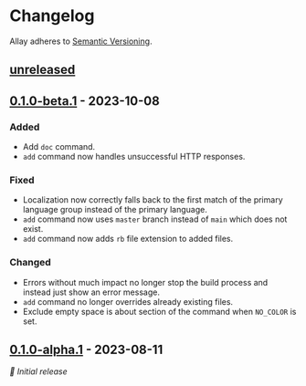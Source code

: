 # Changelog

Allay adheres to [Semantic Versioning](https://semver.org/).


## [unreleased]

## [0.1.0-beta.1] - 2023-10-08

### Added

- Add `doc` command.
- `add` command now handles unsuccessful HTTP responses.

### Fixed

- Localization now correctly falls back to the first match of the primary language
  group instead of the primary language.
- `add` command now uses `master` branch instead of `main` which does not exist.
- `add` command now adds `rb` file extension to added files.


### Changed

- Errors without much impact no longer stop the build process and instead just show
  an error message.
- `add` command no longer overrides already existing files.
- Exclude empty space is about section of the command when `NO_COLOR` is set.


## [0.1.0-alpha.1] - 2023-08-11

_🍰 Initial release_


[unreleased]: https://github.com/allay-mc/allay/compare/v0.1.0-beta.1...HEAD
[0.1.0-beta.1]: https://github.com/allay-mc/allay/compare/v0.1.0-alpha.2...v0.1.0-beta.1
[0.1.0-alpha.1]: https://github.com/allay-mc/allay/releases/v0.1.0-alpha.1
